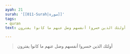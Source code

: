 ```yaml
---
ayah: 21
surah: '[[011-Surah|سورة]]'
tags:
- quran
text: أولئك الذين خسروا أنفسهم وضل عنهم ما كانوا يفترون

---
```

> أولئك الذين خسروا أنفسهم وضل عنهم ما كانوا يفترون
